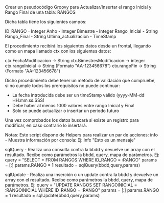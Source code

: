 Crear un pseudocódigo Groovy para Actualizar/Insertar el rango Inicial y Rango Final de una tabla: RANGOS

Dicha tabla tiene los siguientes campos:

ID_RANGO - Integer
Anho - Integer
Bimestre - Integer
Rango_Inicial - String
Rango_Final - String
Ultima_actualizacion - TimeStamp


El procedimiento recibirá los siguientes datos desde un frontal, llegando como un mapa llamado ctx con los siguientes datos:

ctx.FechaModificacion -> String
ctx.BimestresModificacion -> integer
ctx.rangoInicial -> String (Formato "AA-123456678")
ctx.rangoFin -> String (Formato "AA-123456678")


Dicho procedimiento debe tener un método de validación que compruebe, si no cumple todos los prerequisitos no puede continuar:

* La fecha introducida debe ser un timeStamp válido (yyyy-MM-dd HH:mm:ss.SSS)
* Debe haber al menos 1000 valores entre rango Inicial y Final
* Solo se puede actualizar o insertar un periodo futuro

Una vez comprobados los datos buscará si existe un registro para modificar, en caso contrario lo insertará.


Notas:
Este script dispone de Helpers para realizar un par de acciones:
info - Muestra información por consola: Ej: info "Esto es un mensaje"

sqlQuery - Realiza una consulta contra la bbdd y devuelve un array con el resultado. Recibe como parámetros la bbdd, query, mapa de parámetros.
Ej:
query = "SELECT * FROM RANGOS WHERE ID_RANGO = :RANGO"
params = [:]
params.RANGO = 1
resultado = sqlQuery(bbdd,query,params)

sqlUpdate - Realiza una inserción o un update contra la bbdd y devuelve un array con el resultado. Recibe como parámetros la bbdd, query, mapa de parámetros.
Ej:
query = "UPDATE RANGOS SET RANGOINICIAL = :RANGOINICIAL WHERE ID_RANGO = :RANGO"
params = [:]
params.RANGO = 1
resultado = sqlUpdate(bbdd,query,params)